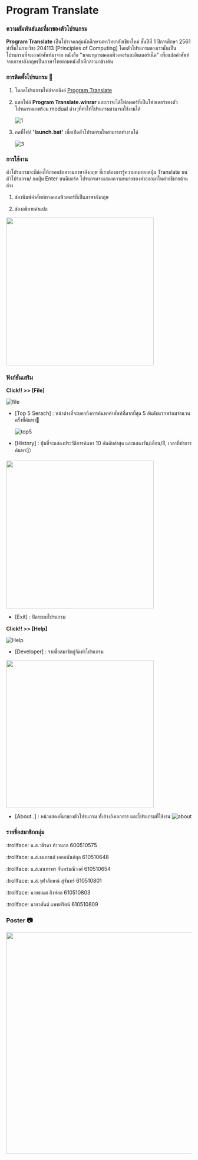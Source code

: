 # Program Translate




### ความสัมพันธ์และที่มาของตัวโปรแกรม
**Program Translate** เป็นโปรเจคกลุ่มนักศึกษามหาวิทยาลัยเชียงใหม่ ชั้นปีที่ 1 ปีการศึกษา 2561 ทำขึ้นในรายวิชา 204113 [Principles of Computing] โดยตัวโปรแกรมของเรานั้นเป็นโปรแกรมที่จะเอาคำศัพท์มาจาก หนังสือ "พจนานุกรมคอมพิวเตอร์และอินเตอร์เน็ต" เพื่อแปลคำศัพท์จากภาษาอังกฤษเป็นภาษาไทยตามหนังสือที่กล่าวมาข้างต้น

### การติดตั้งโปรแกรม :file_folder:
1. โหลดโปรแกรมไฟล์จากลิงค์ [Program Translate](https://drive.google.com/file/d/1OiG_fLLs4WIyb1eVpexjgxlRPBmPcmqj/view?usp=sharing)
1. แตกไฟล์ **Program Translate.winrar** และเราจะได้โฟลเดอร์ที่เป็นโฟลเดอร์ของตัวโปรแกรมมาพร้อม modual ต่างๆที่ทำให้โปรแกรมสามารถใช้งานได้<p>
![1](https://user-images.githubusercontent.com/49282113/56789530-495a1180-682c-11e9-934b-046a22554980.png)<p>

1. กดที่ไฟล์ **'launch.bat'** เพื่อเปิดตัวโปรแกรมใหสามารถทำงานได้<p>
![3](https://user-images.githubusercontent.com/49282113/56789696-b372b680-682c-11e9-91af-43479965da93.png)


### การใช้งาน
ตัวโปรแกรมจะมีช่องให้กรอกข้อความภาษาอังกฤษ ที่เราต้องการรู้ความหมายกดปุ่ม Translate บนตัวโปรแกรม/ กดปุ่ม Enter บนคีบอร์ด โปรแกรมจะแสดงความหมายของคำออกมาในคำอธิบายด้านล่าง<p>
1. ช่องพิมพ์คำศัพท์ทางคอมพิวเตอร์ที่เป็นภาษาอังกฤษ<p>
1. ช่องอธิบายคำแปล<p>
<img src="https://user-images.githubusercontent.com/49282113/56789734-d3a27580-682c-11e9-8f09-e4790b78bbe9.png" width="400">

 


### ฟังก์ชันเสริม
**Click!! >> [File]** <p>
![file](https://user-images.githubusercontent.com/49282113/56809034-1aa85f00-685d-11e9-80fa-9f74722c5759.png)

* [Top 5 Serach] : หน้าต่างที่จะบอกถึงการค้นหาคำศัพท์ที่มากที่สุด 5 อันดับแรกพร้อมจำนวนครั้งที่ค้นหา:mag_right: <p>
![top5](https://user-images.githubusercontent.com/49282113/56809258-a621f000-685d-11e9-857d-26abb679b44f.png)

* [History] : ปุ่มที่จะแสดงประวัติการค้นหา 10 อันดับล่าสุด และแสดงวัน/เดือน/ปี, เวลาที่ทำการค้นหา:clock130: <p>
<img src="https://user-images.githubusercontent.com/49282113/56809647-8e973700-685e-11e9-94f8-09d55a5c6bca.png" width="400">

* [Exit] : ปิดระบบโปรแกรม
<p>
<p>
 
**Click!! >> [Help]**

![Help](https://user-images.githubusercontent.com/49282113/56810387-6577a600-6860-11e9-96fc-c24579b1b505.png)

* [Developer] : รายชื่อสมาชิกผู้จัดทำโปรแกรม<p>
<img src="https://user-images.githubusercontent.com/49282113/56810159-c783db80-685f-11e9-9473-eacb09353460.png" width="400">

* [About..] : หน้าแสดงที่มาของตัวโปรแกรม ทั้งอ้างอิงเอกสาร และโปรแกรมที่ใช้งาน
![about](https://user-images.githubusercontent.com/49282113/56810819-6ceb7f00-6861-11e9-92af-bdef70fbfc87.png)




### รายชื่อสมาชิกกลุ่ม
:trollface: น.ส.วชิรดา ท้าวนอก 600510575
<p>
:trollface: น.ส.ชนกานต์ เอกอนันต์กุล 610510648
<p>
:trollface: น.ส.นนทรพร จันทร์มณีวงศ์ 610510654
<p>
:trollface: น.ส.จุฬาลักษณ์ สุจันทร์ 610510801
<p>
:trollface: นายธเนศ สิงห์ลอ 610510803
<p>
:trollface: นายวสันต์ แพทย์รัตน์ 610510809


### Poster :camera:
<p align="center">
<img src="https://user-images.githubusercontent.com/49282113/56810899-9dcbb400-6861-11e9-92af-1bb7414554ec.png" width="600">

